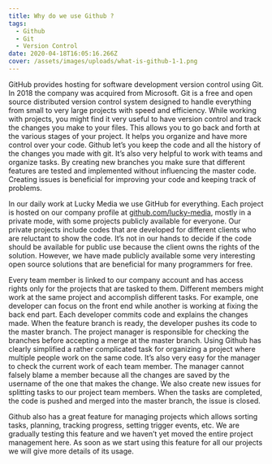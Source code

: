 ```yaml
---
title: Why do we use Github ?
tags:
  - Github
  - Git
  - Version Control
date: 2020-04-18T16:05:16.266Z
cover: /assets/images/uploads/what-is-github-1-1.png
---
```

GitHub provides hosting for software development version control using Git. In 2018 the company was acquired from Microsoft. Git is a free and open source distributed version control system designed to handle everything from small to very large projects with speed and efficiency. While working with projects, you might find it very useful to have version control and track the changes you make to your files. This allows you to go back and forth at the various stages of your project. It helps you organize and have more control over your code. Github let’s you keep the code and all the history of the changes you made with git. It’s also very helpful to work with teams and organize tasks. By creating new branches you make sure that different features are tested and implemented without influencing the master code. Creating issues is beneficial for improving your code and keeping track of problems.

In our daily work at Lucky Media we use GitHub for everything. Each project is hosted on our company profile at [github.com/lucky-media](https://github.com/lucky-media), mostly in a private mode, with some projects publicly available for everyone. Our private projects include codes that are developed for different clients who are reluctant to show the code. It’s not in our hands to decide if the code should be available for public use because the client owns the rights of the solution. However, we have made publicly available some very interesting open source solutions that are beneficial for many programmers for free.

Every team member is linked to our company account and has access rights only for the projects that are tasked to them. Different members might work at the same project and accomplish different tasks. For example, one developer can focus on the front end while another is working at fixing the back end part. Each developer commits code and explains the changes made. When the feature branch is ready, the developer pushes its code to the master branch. The project manager is responsible for checking the branches before accepting a merge at the master branch. Using Github has clearly simplified a rather complicated task for organizing a project where multiple people work on the same code. It’s also very easy for the manager to check the current work of each team member. The manager cannot falsely blame a member because all the changes are saved by the username of the one that makes the change. We also create new issues for splitting tasks to our project team members. When the tasks are completed, the code is pushed and merged into the master branch, the issue is closed.

Github also has a great feature for managing projects which allows sorting tasks, planning, tracking progress, setting trigger events, etc. We are gradually testing this feature and we haven’t yet moved the entire project management here. As soon as we start using this feature for all our projects we will give more details of its usage.
